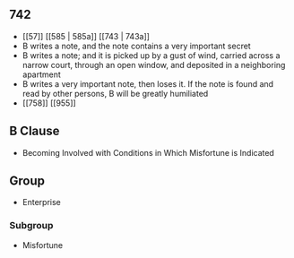 ## 742
- [[57]] [[585 | 585a]] [[743 | 743a]] 
- B writes a note, and the note contains a very important secret
- B writes a note; and it is picked up by a gust of wind, carried across a narrow court, through an open window, and deposited in a neighboring apartment
- B writes a very important note, then loses it. If the note is found and read by other persons, B will be greatly humiliated
- [[758]] [[955]] 

## B Clause
- Becoming Involved with Conditions in Which Misfortune is Indicated

## Group
- Enterprise

### Subgroup
- Misfortune

